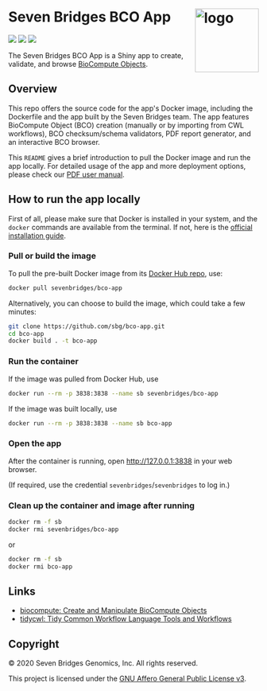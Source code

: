 # Seven Bridges BCO App <a href="https://www.sevenbridges.com"><img src="https://raw.githubusercontent.com/sbg/bco-app/master/logo.png" align="right" alt="logo" height="128" width="128" /></a>

[![](https://img.shields.io/docker/cloud/build/sevenbridges/bco-app.svg)](https://hub.docker.com/r/sevenbridges/bco-app/builds)
[![](https://images.microbadger.com/badges/version/sevenbridges/bco-app.svg)](https://microbadger.com/images/sevenbridges/bco-app)
[![](https://img.shields.io/docker/pulls/sevenbridges/bco-app.svg)](https://hub.docker.com/r/sevenbridges/bco-app)

The Seven Bridges BCO App is a Shiny app to create, validate, and browse [BioCompute Objects](https://biocomputeobject.org/).

## Overview

This repo offers the source code for the app's Docker image, including the Dockerfile and the app built by the Seven Bridges team. The app features BioCompute Object (BCO) creation (manually or by importing from CWL workflows), BCO checksum/schema validators, PDF report generator, and an interactive BCO browser.

This `README` gives a brief introduction to pull the Docker image and run the app locally. For detailed usage of the app and more deployment options, please check our [PDF user manual](https://sbg.github.io/bco-app/bco-app-user-manual.pdf).

## How to run the app locally

First of all, please make sure that Docker is installed in your system, and the `docker` commands are available from the terminal. If not, here is the [official installation guide](https://docs.docker.com/install/).

### Pull or build the image

To pull the pre-built Docker image from its [Docker Hub repo](https://hub.docker.com/r/sevenbridges/bco-app), use:

```bash
docker pull sevenbridges/bco-app
```

Alternatively, you can choose to build the image, which could take a few minutes:

```bash
git clone https://github.com/sbg/bco-app.git
cd bco-app
docker build . -t bco-app
```

### Run the container

If the image was pulled from Docker Hub, use

```bash
docker run --rm -p 3838:3838 --name sb sevenbridges/bco-app
```

If the image was built locally, use

```bash
docker run --rm -p 3838:3838 --name sb bco-app
```

### Open the app

After the container is running, open http://127.0.0.1:3838 in your web browser.

(If required, use the credential `sevenbridges`/`sevenbridges` to log in.)

### Clean up the container and image after running

```bash
docker rm -f sb
docker rmi sevenbridges/bco-app
```

or

```bash
docker rm -f sb
docker rmi bco-app
```

## Links

- [biocompute: Create and Manipulate BioCompute Objects](https://cran.r-project.org/package=biocompute)
- [tidycwl: Tidy Common Workflow Language Tools and Workflows](https://cran.r-project.org/package=tidycwl)

## Copyright

© 2020 Seven Bridges Genomics, Inc. All rights reserved.

This project is licensed under the [GNU Affero General Public License v3](LICENSE).
